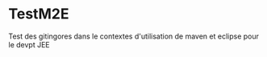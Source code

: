 # TestM2E
Test des gitingores dans le contextes d'utilisation de maven et eclipse pour le devpt JEE

